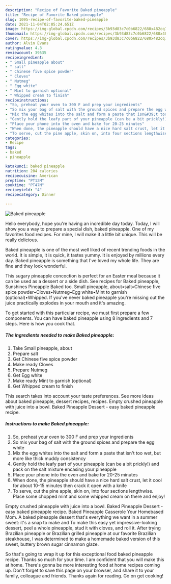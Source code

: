 ```yaml
---
description: "Recipe of Favorite Baked pineapple"
title: "Recipe of Favorite Baked pineapple"
slug: 1095-recipe-of-favorite-baked-pineapple
date: 2021-11-04T02:05:24.651Z
image: https://img-global.cpcdn.com/recipes/3b93d83c7c0b6822/680x482cq70/baked-pineapple-recipe-main-photo.jpg
thumbnail: https://img-global.cpcdn.com/recipes/3b93d83c7c0b6822/680x482cq70/baked-pineapple-recipe-main-photo.jpg
cover: https://img-global.cpcdn.com/recipes/3b93d83c7c0b6822/680x482cq70/baked-pineapple-recipe-main-photo.jpg
author: Alvin Evans
ratingvalue: 4.3
reviewcount: 39535
recipeingredient:
- " Small pineapple about"
- " salt"
- " Chinese five spice powder"
- " Cloves"
- " Nutmeg"
- " Egg white"
- " Mint to garnish optional"
- " Whipped cream to finish"
recipeinstructions:
- "So, preheat your oven to 300 F and prep your ingredients"
- "So mix your bag of salt with the ground spices and prepare the egg white"
- "Mix the egg whites into the salt and form a paste that isn&#39;t too wet, but more like thick muddy consistency"
- "Gently hold the leafy part of your pineapple (can be a bit prickly!) and pack on the salt mixture encasing your pineapple"
- "Place your phone into the oven and bake for 20-25 minutes"
- "When done, the pineapple should have a nice hard salt crust, let it cool for about 10-15 minutes then crack it open with a knife"
- "To serve, cut the pine apple, skin on, into four sections lengthwise. Place some chopped mint and some whipped cream on there and enjoy!"
categories:
- Recipe
tags:
- baked
- pineapple

katakunci: baked pineapple 
nutrition: 204 calories
recipecuisine: American
preptime: "PT12M"
cooktime: "PT47M"
recipeyield: "4"
recipecategory: Dinner

---
```



![Baked pineapple](https://img-global.cpcdn.com/recipes/3b93d83c7c0b6822/680x482cq70/baked-pineapple-recipe-main-photo.jpg)

Hello everybody, hope you're having an incredible day today. Today, I will show you a way to prepare a special dish, baked pineapple. One of my favorites food recipes. For mine, I will make it a little bit unique. This will be really delicious.

Baked pineapple is one of the most well liked of recent trending foods in the world. It is simple, it is quick, it tastes yummy. It is enjoyed by millions every day. Baked pineapple is something that I've loved my whole life. They are fine and they look wonderful.

This sugary pineapple concoction is perfect for an Easter meal because it can be used as a dessert or a side dish. See recipes for Baked pineapple, Sunshines Pineapple Baked too. Small pineapple, about•salt•Chinese five spice powder•Cloves•Nutmeg•Egg white•Mint to garnish (optional)•Whipped. If you&#39;ve never baked pineapple you&#39;re missing out the juice practically explodes in your mouth and it&#39;s amazing.


To get started with this particular recipe, we must first prepare a few components. You can have baked pineapple using 8 ingredients and 7 steps. Here is how you cook that.

<!--inarticleads1-->

##### The ingredients needed to make Baked pineapple:

1. Take  Small pineapple, about
1. Prepare  salt
1. Get  Chinese five spice powder
1. Make ready  Cloves
1. Prepare  Nutmeg
1. Get  Egg white
1. Make ready  Mint to garnish (optional)
1. Get  Whipped cream to finish


This search takes into account your taste preferences. See more ideas about baked pineapple, dessert recipes, recipes. Empty crushed pineapple with juice into a bowl. Baked Pineapple Dessert - easy baked pineapple recipe. 

<!--inarticleads2-->

##### Instructions to make Baked pineapple:

1. So, preheat your oven to 300 F and prep your ingredients
1. So mix your bag of salt with the ground spices and prepare the egg white
1. Mix the egg whites into the salt and form a paste that isn&#39;t too wet, but more like thick muddy consistency
1. Gently hold the leafy part of your pineapple (can be a bit prickly!) and pack on the salt mixture encasing your pineapple
1. Place your phone into the oven and bake for 20-25 minutes
1. When done, the pineapple should have a nice hard salt crust, let it cool for about 10-15 minutes then crack it open with a knife
1. To serve, cut the pine apple, skin on, into four sections lengthwise. Place some chopped mint and some whipped cream on there and enjoy!


Empty crushed pineapple with juice into a bowl. Baked Pineapple Dessert - easy baked pineapple recipe. Baked Pineapple Casserole Your Homebased Mom. A baked pineapple dessert that&#39;s everything we want in a summer sweet: it&#39;s a snap to make and To make this easy yet impressive-looking dessert, peel a whole pineapple, stud it with cloves, and roll it. After trying Brazilian pineapple or Brazilian grilled pineapple at our favorite Brazilian steakhouse, I was determined to make a homemade baked version of this sweet, buttery brown sugar cinnamon glaze. 

So that's going to wrap it up for this exceptional food baked pineapple recipe. Thanks so much for your time. I am confident that you will make this at home. There's gonna be more interesting food at home recipes coming up. Don't forget to save this page on your browser, and share it to your family, colleague and friends. Thanks again for reading. Go on get cooking!
